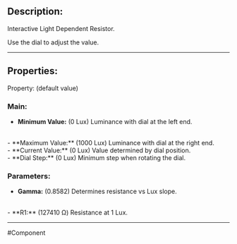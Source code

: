 ## Description:

Interactive Light Dependent Resistor.

Use the dial to adjust the value.

---

## Properties:
Property: (default value)

### Main:
- **Minimum Value:** (0 Lux)
   Luminance with dial at the left end.
<br>
- **Maximum Value:** (1000 Lux)
   Luminance with dial at the right end.
<br>
- **Current Value:** (0 Lux)
   Value determined by dial position.
<br>
- **Dial Step:** (0 Lux)
   Minimum step when rotating the dial.

### Parameters:
- **Gamma:** (0.8582)
   Determines resistance vs Lux slope.
<br>
- **R1:** (127410 Ω)
   Resistance at 1 Lux.
   
---

 #Component